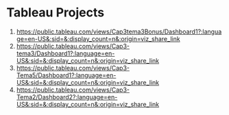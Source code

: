 # Tableau Projects
1.  https://public.tableau.com/views/Cap3tema3Bonus/Dashboard1?:language=en-US&:sid=&:display_count=n&:origin=viz_share_link
2.  https://public.tableau.com/views/Cap3-tema3/Dashboard1?:language=en-US&:sid=&:display_count=n&:origin=viz_share_link
3.  https://public.tableau.com/views/Cap3-Tema5/Dashboard1?:language=en-US&:sid=&:display_count=n&:origin=viz_share_link
4.  https://public.tableau.com/views/Cap3-Tema2/Dashboard2?:language=en-US&:sid=&:display_count=n&:origin=viz_share_link
